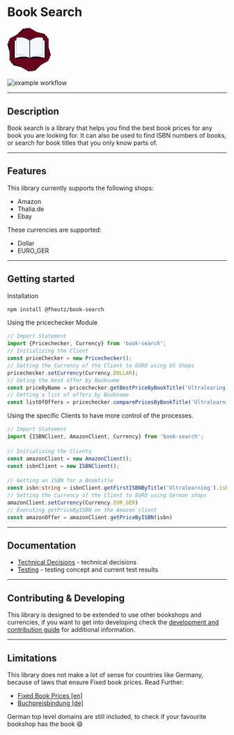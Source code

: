 # Book Search
<img src="docs/book_search_logo.png" alt="BooksIcon" width="100"/>

![example workflow](https://github.com/fheutz/book-search/actions/workflows/main.yaml/badge.svg)

----
## Description
Book search is a library that helps you find the best book prices for any book you are looking for.
It can also be used to find ISBN numbers of books, or search for book titles that you only know parts of.

----
## Features
This library currently supports the following shops:
* Amazon
* Thalia.de
* Ebay

These currencies are supported:
* Dollar
* EURO_GER

----
## Getting started

Installation
```bash
npm install @fheutz/book-search
```

Using the pricechecker Module

```Typescript
// Import Statement
import {Pricechecker, Currency} from 'book-search';
// Initializing the Client
const priceChecker = new Pricechecker();
// Setting the Currency of the Client to EURO using US Shops
pricechecker.setCurrency(Currency.DOLLAR);
// Geting the best offer by Bookname
const priceByName = pricechecker.getBestPriceByBookTitle('Ultralearing');
// Getting a list of offers by Bookname
const listOfOffers = pricechecker.comparePricesByBookTitle('Ultralearning');
```

Using the specific Clients to have more control of the processes.

```Typescript
// Import Statement
import {ISBNClient, AmazonClient, Currency} from 'book-search';

// Initializing the Clients
const amazonClient = new AmazonClient();
const isbnClient = new ISBNClient();

// Getting an ISBN for a Booktitle
const isbn:string = isbnClient.getFirstISBNByTitle('Ultralearning').isbn[0].identifier
// Setting the Currency of the Client to EURO using German shops
amazonClient.setCurrency(Currency.EUR_GER)
// Executing getPriceByISBN on the Amazon client
const amazonOffer = amazonClient.getPriceByISBN(isbn) 
```
----
## Documentation

* [Technical Decisions](docs/technicalDecision.md) - technical decisions
* [Testing](docs/testing.md) - testing concept and current test results

----
## Contributing & Developing
This library is designed to be extended to use other bookshops and currencies, if you want to get into developing check the [development and contribution guide](docs/CONTRIBUTING.MD) for additional information.

----
## Limitations 

This library does not make a lot of sense for countries like Germany, because of laws that ensure Fixed book prices. Read Further: 
* [Fixed Book Prices [en]](https://en.wikipedia.org/wiki/Fixed_book_price) 
* [Buchpreisbindung [de]](https://de.wikipedia.org/wiki/Buchpreisbindung) 
  
German top level domains are still included, to check if your favourite bookshop has the book 😄

